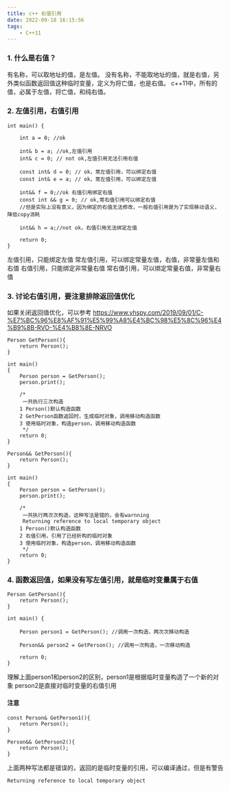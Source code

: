 ```yaml
---
title: c++ 右值引用
date: 2022-09-18 16:15:56
tags:
	- C++11
---
```


### 1. 什么是右值？
有名称，可以取地址的值，是左值。
没有名称，不能取地址的值，就是右值，另外类似函数返回值这种临时变量，定义为将亡值，也是右值。
c++11中，所有的值，必属于左值，将亡值，和纯右值。



### 2. 左值引用，右值引用

```
int main() {
    
    int a = 0; //ok
    
    int& b = a; //ok,左值引用
    int& c = 0; // not ok,左值引用无法引用右值
    
    const int& d = 0; // ok，常左值引用，可以绑定右值
    const int& e = a; // ok，常左值引用，可以绑定左值
    
    int&& f = 0;//ok 右值引用绑定右值
    const int && g = 0; // ok,常右值引用可以绑定右值
    //但是实际上没有意义，因为绑定的右值无法修改，一般右值引用是为了实现移动语义，降低copy消耗
    
    int&& h = a;//not ok，右值引用无法绑定左值
    
    return 0;
}
```
左值引用，只能绑定左值
常左值引用，可以绑定常量左值，右值，非常量左值和右值
右值引用，只能绑定非常量右值
常右值引用，可以绑定常量右值，非常量右值


### 3. 讨论右值引用，要注意排除返回值优化
如果关闭返回值优化，可以参考
<https://www.yhspy.com/2019/09/01/C-%E7%BC%96%E8%AF%91%E5%99%A8%E4%BC%98%E5%8C%96%E4%B9%8B-RVO-%E4%B8%8E-NRVO>

```
Person GetPerson(){
    return Person();
}

int main()
{
    Person person = GetPerson();
    person.print();
    
    /*
     一共执行三次构造
    1 Person()默认构造函数
    2 GetPerson函数返回时，生成临时对象，调用移动构造函数
    3 使用临时对象，构造person，调用移动构造函数
     */
    return 0;
}
```


```
Person&& GetPerson(){
    return Person();
}

int main()
{
    Person person = GetPerson();
    person.print();
    
    /*
     一共执行两次次构造，这种写法是错的，会有warnning
     Returning reference to local temporary object
    1 Person()默认构造函数
    2 右值引用，引用了已经析构的临时对象
    3 使用临时对象，构造person，调用移动构造函数
     */
    return 0;
}
```

### 4. 函数返回值，如果没有写左值引用，就是临时变量属于右值

```
Person GetPerson(){
    return Person();
}

int main() {
    
    Person person1 = GetPerson(); //调用一次构造，两次次移动构造
    
    Person&& person2 = GetPerson(); //调用一次构造，一次移动构造
    
    return 0;
}
```
理解上面person1和person2的区别，person1是根据临时变量构造了一个新的对象
person2是直接对临时变量的右值引用

#### 注意
```
const Person& GetPerson1(){
    return Person();
}

Person&& GetPerson2(){
    return Person();
}
```
上面两种写法都是错误的，返回的是临时变量的引用，可以编译通过，但是有警告

`Returning reference to local temporary object`






